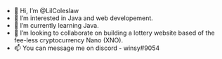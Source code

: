- 👋 Hi, I’m @LilColeslaw
- 👀 I’m interested in Java and web developement.
- 🌱 I’m currently learning Java.
- 💞️ I’m looking to collaborate on building a lottery website based of the fee-less cryptocurrency Nano (XNO).
- 📫 You can message me on discord - winsy#9054

<!---
LilColeslaw/LilColeslaw is a ✨ special ✨ repository because its `README.md` (this file) appears on your GitHub profile.
You can click the Preview link to take a look at your changes.
--->
